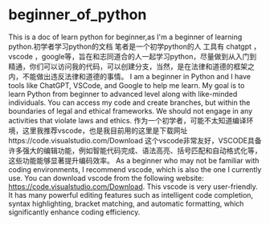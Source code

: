 # beginner_of_python
This is a doc of learn python for beginner,as I'm a beginner of learning python.初学者学习python的文档
笔者是一个初学python的人 工具有 chatgpt ，vscode ，google等，旨在和志同道合的人一起学习python，尽量做到从入门到精通，你们可以访问我的代码，可以创建分支，当然，是在法律和道德的框架之内，不能做出违反法律和道德的事情。
I am a beginner in Python and I have tools like ChatGPT, VSCode, and Google to help me learn. My goal is to learn Python from beginner to advanced level along with like-minded individuals. You can access my code and create branches, but within the boundaries of legal and ethical frameworks. We should not engage in any activities that violate laws and ethics.
作为一个初学者，可能不太知道编译环境，这里我推荐vscode，也是我目前用的这里是下载网址https://code.visualstudio.com/Download 这个vscode非常友好，VSCODE具备许多强大的编辑功能，例如智能代码完成、语法高亮、括号匹配和自动格式化等，这些功能能够显著提升编码效率。
As a beginner who may not be familiar with coding environments, I recommend vscode, which is also the one I currently use. You can download vscode from the following website: https://code.visualstudio.com/Download. This vscode is very user-friendly. It has many powerful editing features such as intelligent code completion, syntax highlighting, bracket matching, and automatic formatting, which significantly enhance coding efficiency.
